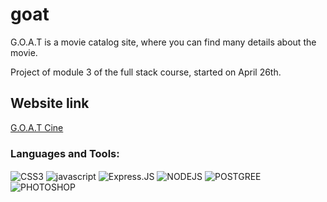 # goat
G.O.A.T is a movie catalog site, where you can find many details about the movie.

Project of module 3 of the full stack course, started on April 26th.

<h2> Website link</h2>
<a href="https://g-o-a-t-cine.onrender.com/">G.O.A.T Cine</a>




<h3 align="left">Languages and Tools:</h3>
<div style="display: inline_block">
  <img align="center" alt="CSS3" src="https://img.shields.io/badge/CSS-239120?&style=for-the-badge&logo=css3&color=190321&logoColor=cyan" />
  <img align="center" alt="javascript" src="https://img.shields.io/badge/JavaScript-323330?style=for-the-badge&logo=javascript&color=190321" />
  <img align="center" alt="Express.JS" src="https://img.shields.io/badge/express.js-%23404d59.svg?style=for-the-badge&logo=express&color=190321&logoColor=%2361DAFB" />
  <img align="center" alt="NODEJS" src="https://img.shields.io/badge/Node.js-43853D?style=for-the-badge&logo=node.js&color=190321&logoColor=green" />
  <img align="center" alt="POSTGREE" SRC="https://img.shields.io/badge/PostgreSQL-316192?style=for-the-badge&logo=postgresql&color=190321&logoColor=white" />
   <img align="center" alt="PHOTOSHOP" SRC="https://img.shields.io/badge/adobe%20photoshop-%2331A8FF.svg?style=for-the-badge&logo=adobe%20photoshop&logoColor=white"
  <br></br>
